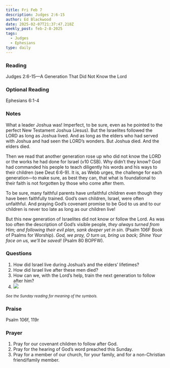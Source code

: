 ```yaml
---
title: Fri Feb 7
description: Judges 2:6-15
author: Ed Blackwood
date: 2025-02-07T21:37:47.218Z
weekly_post: feb-2-8-2025
tags:
  - Judges
  - Ephesians
type: daily
---
```

### Reading

Judges 2:6-15—A Generation That Did Not Know the Lord

### Optional Reading

Ephesians 6:1-4

### Notes

What a leader Joshua was! Imperfect, to be sure, even as he pointed to the perfect New Testament Joshua (Jesus). But the Israelites followed the LORD as long as Joshua lived. And as long as the elders who had served with Joshua and had seen the LORD’s wonders. But Joshua died. And the elders died.

Then we read that another generation rose up who did not know the LORD or the works he had done for Israel (v10 CSB). Why didn’t they know? God had commanded his people to teach diligently his words and his ways to their children (see Deut 6:6-9). It is, as Webb urges, the challenge for each generation—to make sure, as best they can, that what is foundational to their faith is not forgotten by those who come after them.

To be sure, many faithful parents have unfaithful children even though they have been faithfully trained. God’s own children, Israel, were often unfaithful. And praying God’s covenant promise to be God to us and to our children is never too late as long as our children live!

But this new generation of Israelites did not know or follow the Lord. As was too often the description of God’s visible people, *they always turned from Him; and following their evil plan, sank deeper yet in sin*. (Psalm 106F Book of Psalms for Worship). *God, we pray, O turn us, bring us back; Shine Your face on us, we’ll be saved!* (Psalm 80 BOPFW).

### Questions

1. How did Israel live during Joshua’s and the elders’ lifetimes?
2. How did Israel live after these men died?
3. How can we, with the Lord’s help, train the next generation to follow after him?
4. ![](/static/img/family_worship_study_ed-swedish_questions.png)

<div><small><i>See the Sunday reading for meaning of the symbols.</i></small></div>

### Praise

P﻿salm 106f, 119r

### Prayer

1. Pray for our covenant children to follow after God.
2. Pray for the hearing of God’s word preached this Sunday.
3. Pray for a member of our church, for your family, and for a non-Christian friend/family member.